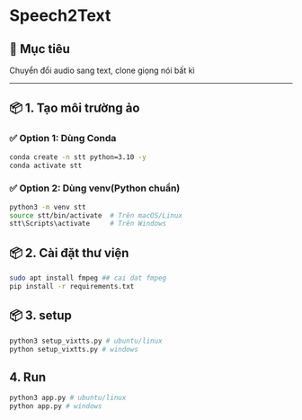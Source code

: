 # Speech2Text 

## 🚀 Mục tiêu

Chuyển đổi audio sang text, clone giọng nói bất kì

---

## 📦 1. Tạo môi trường ảo

### ✅ Option 1: Dùng Conda

```bash
conda create -n stt python=3.10 -y
conda activate stt
```

### ✅ Option 2: Dùng venv(Python chuẩn)

```bash
python3 -m venv stt
source stt/bin/activate  # Trên macOS/Linux
stt\Scripts\activate     # Trên Windows
```
## 📦 2. Cài đặt thư viện

```bash
sudo apt install fmpeg ## cai dat fmpeg
pip install -r requirements.txt

```
## 📦 3. setup
```bash
python3 setup_vixtts.py # ubuntu/linux
python setup_vixtts.py # windows 
```
## 4. Run
```bash
python3 app.py # ubuntu/linux
python app.py # windows 
```




